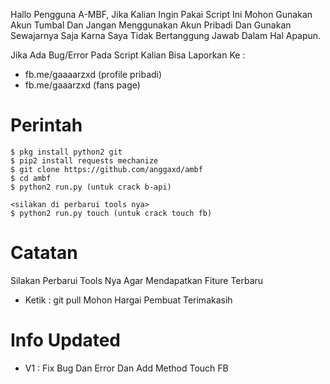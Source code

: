 Hallo Pengguna A-MBF, Jika Kalian Ingin Pakai Script Ini Mohon Gunakan
Akun Tumbal Dan Jangan Menggunakan Akun Pribadi Dan Gunakan Sewajarnya Saja
Karna Saya Tidak Bertanggung Jawab Dalam Hal Apapun. 

Jika Ada Bug/Error Pada Script Kalian Bisa Laporkan Ke :
* fb.me/gaaaarzxd (profile pribadi)
* fb.me/gaaarzxd (fans page) 

# Perintah
```
$ pkg install python2 git
$ pip2 install requests mechanize
$ git clone https://github.com/anggaxd/ambf
$ cd ambf
$ python2 run.py (untuk crack b-api)

<silakan di perbarui tools nya>
$ python2 run.py touch (untuk crack touch fb) 
```

# Catatan
Silakan Perbarui Tools Nya Agar Mendapatkan Fiture Terbaru
* Ketik : git pull
Mohon Hargai Pembuat Terimakasih

# Info Updated
* V1 : Fix Bug Dan Error Dan Add Method Touch FB
